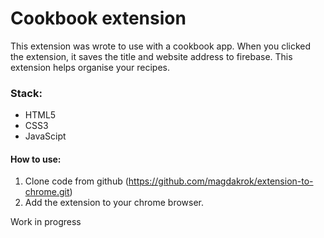 # Cookbook extension
This extension was wrote to use with a cookbook app. When you clicked the extension, it saves the title and website address to firebase. This extension helps organise your recipes. 

### Stack:
* HTML5
* CSS3
* JavaScipt 

#### How to use:

1. Clone code from github (https://github.com/magdakrok/extension-to-chrome.git)
2. Add the extension to your chrome browser. 


Work in progress


